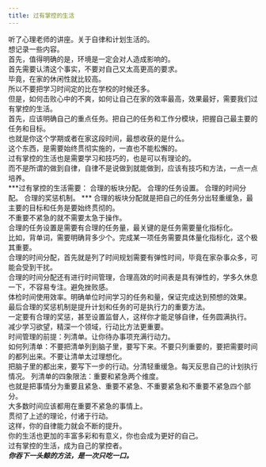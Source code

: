 ```yaml
---
title: 过有掌控的生活
---
```

听了心理老师的讲座。关于自律和计划生活的。  
想记录一些内容。  
首先，值得明确的是，环境是一定会对人造成影响的。  
首先需要认清这个事实，不要对自己又太高更高的要求。  
毕竟，在家的休闲性就比较高。  
所以不要把学习时间定的比在学校的时候还多。  
但是，如何击败心中的不爽，如何让自己在家的效率最高，效果最好，需要我们过有掌控的生活。  
首先，应该明确自己的重点任务。把自己的任务和工作分模块，把握自己最主要的任务和目标。  
也就是你这个学期或者在家这段时间，最想收获的是什么。  
这个东西，是需要始终贯彻实施的，一直也不能松懈的。  
过有掌控的生活也是需要学习和技巧的，也是可以有理论的。  
而不是所谓的做到自律，自律不是说做到就能做到，应该有技巧和方法，一点一点培养。  
***过有掌控的生活需要：  合理的板块分配。  合理的任务设置。  合理的时间分配。  合理的奖惩机制。  ***
合理的板块分配就是把自己的任务分出轻重缓急，最主要的目标和任务是要始终贯彻的。  
不重要不紧急的就不需要太急于操作。  
合理的任务设置是需要有合理的任务量，最关键的是任务需要量化指标化。  
比如，背单词，需要明确背多少个。完成某一项任务需要具体量化指标化，这个极其重要。  
合理的时间分配，首先就是列了时间规划需要有弹性时间，毕竟在家杂事众多，可能会受到干扰。  
合理的时间分配还有进行时间管理，合理高效的时间表是具有弹性的，学多久休息一下，不容易专注。避免挫败感。  
体检时间使用效率。明确单位时间学习的任务和量，保证完成达到预想的效果。
最后合理的奖惩机制是提升计划和任务的可是执行力的重要方法。  
一定要有合理的奖惩，甚至设置监督人，这样你才能足够自律，任务圆满执行。  
减少学习欲望，精深一个领域，行动比方法更重要。  
时间管理的前提：列清单。让你待办事项充满行动力。  
如何列清单：不要把清单列到脑子里，要写下来。不要只列重要的，要把需要时间的都列出来。不要让清单太过理想化。  
把脑子里的都出来，要写下一步的行动。分清轻重缓急。每天反思自己的计划执行情况。
列清单的四象限法：重要和紧急两个维度。  
也就是把事情分为重要且紧急、重要不紧急、不重要紧急和不重要不紧急四个部分。  
大多数时间应该都用在重要不紧急的事情上。  
贯彻了上述的理论，付诸于行动。  
这样，你的自律能力就会不断的提升。  
你的生活也更加的丰富多彩和有意义，你也会成为更好的自己。  
过有掌控的生活，成为自己的掌控者。  
***你吞下一头鲸的方法，是一次只吃一口。***